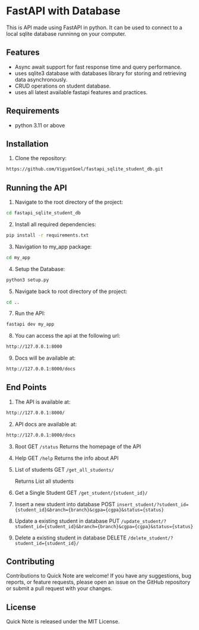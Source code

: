 # FastAPI with Database

This is API made using FastAPI in python. It can be used to connect to a local sqlite database runninng on your computer.

## Features

- Async await support for fast response time and query performance.
- uses sqlite3 database with databases library for storing and retrieving data asynchronously.
- CRUD operations on student database.
- uses all latest available fastapi features and practices. 

## Requirements

- python 3.11 or above

## Installation

1. Clone the repository:

  ```bash
  https://github.com/VigyatGoel/fastapi_sqlite_student_db.git
  ```
## Running the API

1. Navigate to the root directory of the project:
  ```bash
  cd fastapi_sqlite_student_db
   ```
2. Install all required dependencies:
  ```bash
  pip install -r requirements.txt
  ```
3. Navigation to my_app package:
  ```bash
  cd my_app
  ```
4. Setup the Database:
  ```bash
  python3 setup.py
  ```
5. Navigate back to root directory of the project:
  ```bash
  cd ..
  ```
7. Run the API:
  ```bash
  fastapi dev my_app
  ```
8. You can access the api at the following url:
  ```bash
  http://127.0.0.1:8000
  ```
9. Docs will be available at:
  ```bash
  http://127.0.0.1:8000/docs
  ```
## End Points

1. The API is available at:
  ```bash
  http://127.0.0.1:8000/
  ```
2. API docs are available at:
  ```bash
  http://127.0.0.1:8000/docs
  ```
3. Root
  GET `/status`
  Returns the homepage of the API

4. Help
  GET `/help`
  Returns the info about API

5. List of students
  GET `/get_all_students/`<br />
  
    Returns List all students

7. Get a Single Student
  GET `/get_student/{student_id}/`

8. Insert a new student into database
  POST `insert_student/?student_id={student_id}&branch={branch}&cgpa={cgpa}&status={status}`

9. Update a existing student in database
  PUT `/update_student/?student_id={student_id}&branch={branch}&cgpa={cgpa}&status={status}`

10. Delete a existing student in database
  DELETE `/delete_student/?student_id={student_id}/`


## Contributing

Contributions to Quick Note are welcome!
If you have any suggestions, bug reports, or feature requests, please open an issue on the GitHub repository or submit a pull request with your changes.

## License

Quick Note is released under the MIT License.

